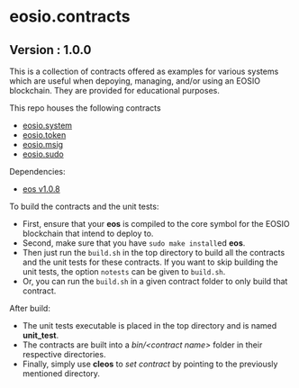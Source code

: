 # eosio.contracts

## Version : 1.0.0

This is a collection of contracts offered as examples for various systems which are useful when depoying, managing, and/or using an EOSIO blockchain.  They are provided for educational purposes.

This repo houses the following contracts
   * [eosio.system](https://github.com/eosio/eosio.contracts/tree/master/eosio.system)
   * [eosio.token](https://github.com/eosio/eosio.contracts/tree/master/eosio.token)
   * [eosio.msig](https://github.com/eosio/eosio.contracts/tree/master/eosio.msig)
   * [eosio.sudo](https://github.com/eosio/eosio.contracts/tree/master/eosio.sudo)

Dependencies:
* [eos v1.0.8](https://github.com/eosio/eos/tree/v1.0.8)

To build the contracts and the unit tests:
* First, ensure that your __eos__ is compiled to the core symbol for the EOSIO blockchain that intend to deploy to.
* Second, make sure that you have ```sudo make install```ed __eos__.
* Then just run the ```build.sh``` in the top directory to build all the contracts and the unit tests for these contracts. If you want to skip building the unit tests, the option ```notests``` can be given to ```build.sh```.
* Or, you can run the ```build.sh``` in a given contract folder to only build that contract.

After build:
* The unit tests executable is placed in the top directory and is named __unit_test__.
* The contracts are built into a _bin/\<contract name\>_ folder in their respective directories.
* Finally, simply use __cleos__ to _set contract_ by pointing to the previously mentioned directory.
